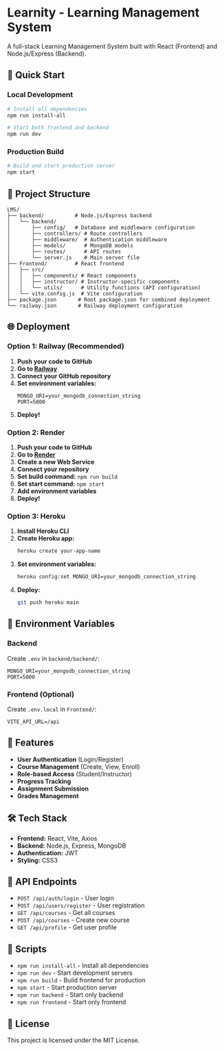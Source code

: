 # Learnity - Learning Management System

A full-stack Learning Management System built with React (Frontend) and Node.js/Express (Backend).

## 🚀 Quick Start

### Local Development
```bash
# Install all dependencies
npm run install-all

# Start both frontend and backend
npm run dev
```

### Production Build
```bash
# Build and start production server
npm start
```

## 📁 Project Structure

```
LMS/
├── backend/          # Node.js/Express backend
│   └── backend/
│       ├── config/   # Database and middleware configuration
│       ├── controllers/ # Route controllers
│       ├── middleware/  # Authentication middleware
│       ├── models/      # MongoDB models
│       ├── routes/      # API routes
│       └── server.js    # Main server file
├── Frontend/         # React frontend
│   ├── src/
│   │   ├── components/ # React components
│   │   ├── instructor/ # Instructor-specific components
│   │   └── utils/      # Utility functions (API configuration)
│   └── vite.config.js  # Vite configuration
├── package.json       # Root package.json for combined deployment
└── railway.json       # Railway deployment configuration
```

## 🌐 Deployment

### Option 1: Railway (Recommended)

1. **Push your code to GitHub**
2. **Go to [Railway](https://railway.app/)**
3. **Connect your GitHub repository**
4. **Set environment variables:**
   ```
   MONGO_URI=your_mongodb_connection_string
   PORT=5000
   ```
5. **Deploy!**

### Option 2: Render

1. **Push your code to GitHub**
2. **Go to [Render](https://render.com/)**
3. **Create a new Web Service**
4. **Connect your repository**
5. **Set build command:** `npm run build`
6. **Set start command:** `npm start`
7. **Add environment variables**
8. **Deploy!**

### Option 3: Heroku

1. **Install Heroku CLI**
2. **Create Heroku app:**
   ```bash
   heroku create your-app-name
   ```
3. **Set environment variables:**
   ```bash
   heroku config:set MONGO_URI=your_mongodb_connection_string
   ```
4. **Deploy:**
   ```bash
   git push heroku main
   ```

## 🔧 Environment Variables

### Backend
Create `.env` in `backend/backend/`:
```env
MONGO_URI=your_mongodb_connection_string
PORT=5000
```

### Frontend (Optional)
Create `.env.local` in `Frontend/`:
```env
VITE_API_URL=/api
```

## 📱 Features

- **User Authentication** (Login/Register)
- **Course Management** (Create, View, Enroll)
- **Role-based Access** (Student/Instructor)
- **Progress Tracking**
- **Assignment Submission**
- **Grades Management**

## 🛠️ Tech Stack

- **Frontend:** React, Vite, Axios
- **Backend:** Node.js, Express, MongoDB
- **Authentication:** JWT
- **Styling:** CSS3

## 📝 API Endpoints

- `POST /api/auth/login` - User login
- `POST /api/users/register` - User registration
- `GET /api/courses` - Get all courses
- `POST /api/courses` - Create new course
- `GET /api/profile` - Get user profile

## 🚀 Scripts

- `npm run install-all` - Install all dependencies
- `npm run dev` - Start development servers
- `npm run build` - Build frontend for production
- `npm start` - Start production server
- `npm run backend` - Start only backend
- `npm run frontend` - Start only frontend

## 📄 License

This project is licensed under the MIT License. 